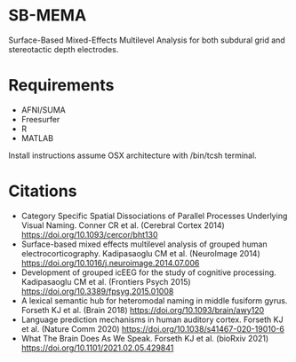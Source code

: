 # SB-MEMA
Surface-Based Mixed-Effects Multilevel Analysis for both subdural grid and stereotactic depth electrodes.

# Requirements
- AFNI/SUMA
- Freesurfer
- R
- MATLAB

Install instructions assume OSX architecture with /bin/tcsh terminal.

# Citations
- Category Specific Spatial Dissociations of Parallel Processes Underlying Visual Naming. Conner CR et al. (Cerebral Cortex 2014) 
https://doi.org/10.1093/cercor/bht130
- Surface-based mixed effects multilevel analysis of grouped human electrocorticography. Kadipasaoglu CM et al. (NeuroImage 2014) 
https://doi.org/10.1016/j.neuroimage.2014.07.006
- Development of grouped icEEG for the study of cognitive processing. Kadipasaoglu CM et al. (Frontiers Psych 2015) 
https://doi.org/10.3389/fpsyg.2015.01008
- A lexical semantic hub for heteromodal naming in middle fusiform gyrus. Forseth KJ et al. (Brain 2018)
https://doi.org/10.1093/brain/awy120
- Language prediction mechanisms in human auditory cortex. Forseth KJ et al. (Nature Comm 2020)
https://doi.org/10.1038/s41467-020-19010-6
- What The Brain Does As We Speak. Forseth KJ et al. (bioRxiv 2021)
https://doi.org/10.1101/2021.02.05.429841

